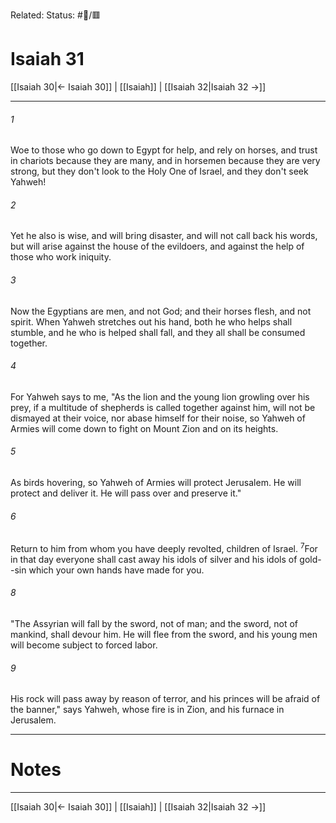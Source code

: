 Related:
Status: #📖/🟥
# Isaiah 31

[[Isaiah 30|← Isaiah 30]] | [[Isaiah]] | [[Isaiah 32|Isaiah 32 →]]
***



###### 1 
Woe to those who go down to Egypt for help, and rely on horses, and trust in chariots because they are many, and in horsemen because they are very strong, but they don't look to the Holy One of Israel, and they don't seek Yahweh! 

###### 2 
Yet he also is wise, and will bring disaster, and will not call back his words, but will arise against the house of the evildoers, and against the help of those who work iniquity. 

###### 3 
Now the Egyptians are men, and not God; and their horses flesh, and not spirit. When Yahweh stretches out his hand, both he who helps shall stumble, and he who is helped shall fall, and they all shall be consumed together. 

###### 4 
For Yahweh says to me, "As the lion and the young lion growling over his prey, if a multitude of shepherds is called together against him, will not be dismayed at their voice, nor abase himself for their noise, so Yahweh of Armies will come down to fight on Mount Zion and on its heights. 

###### 5 
As birds hovering, so Yahweh of Armies will protect Jerusalem. He will protect and deliver it. He will pass over and preserve it." 

###### 6 
Return to him from whom you have deeply revolted, children of Israel. <sup class="versenum mid-line">7</sup>For in that day everyone shall cast away his idols of silver and his idols of gold--sin which your own hands have made for you. 

###### 8 
"The Assyrian will fall by the sword, not of man; and the sword, not of mankind, shall devour him. He will flee from the sword, and his young men will become subject to forced labor. 

###### 9 
His rock will pass away by reason of terror, and his princes will be afraid of the banner," says Yahweh, whose fire is in Zion, and his furnace in Jerusalem.

---
# Notes


***
[[Isaiah 30|← Isaiah 30]] | [[Isaiah]] | [[Isaiah 32|Isaiah 32 →]]
